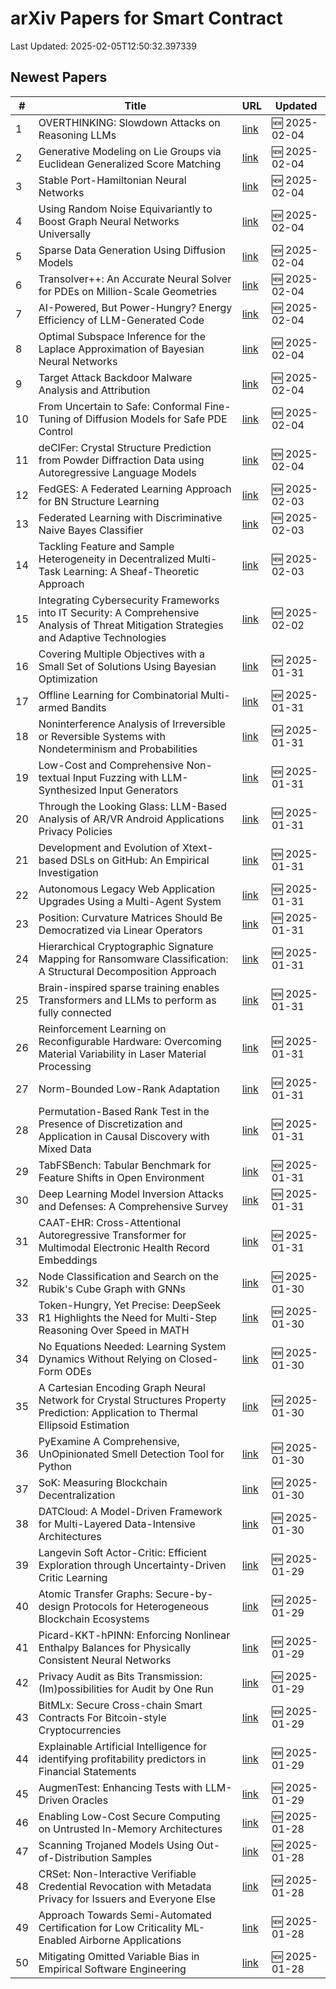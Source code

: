 # arXiv Papers for Smart Contract

Last Updated: 2025-02-05T12:50:32.397339

## Newest Papers

|\#|Title|URL|Updated|
|---|---|---|---|
|1|OVERTHINKING: Slowdown Attacks on Reasoning LLMs|[link](http://arxiv.org/abs/2502.02542v1)|🆕 2025-02-04|
|2|Generative Modeling on Lie Groups via Euclidean Generalized Score Matching|[link](http://arxiv.org/abs/2502.02513v1)|🆕 2025-02-04|
|3|Stable Port-Hamiltonian Neural Networks|[link](http://arxiv.org/abs/2502.02480v1)|🆕 2025-02-04|
|4|Using Random Noise Equivariantly to Boost Graph Neural Networks Universally|[link](http://arxiv.org/abs/2502.02479v1)|🆕 2025-02-04|
|5|Sparse Data Generation Using Diffusion Models|[link](http://arxiv.org/abs/2502.02448v1)|🆕 2025-02-04|
|6|Transolver++: An Accurate Neural Solver for PDEs on Million-Scale Geometries|[link](http://arxiv.org/abs/2502.02414v1)|🆕 2025-02-04|
|7|AI-Powered, But Power-Hungry? Energy Efficiency of LLM-Generated Code|[link](http://arxiv.org/abs/2502.02412v1)|🆕 2025-02-04|
|8|Optimal Subspace Inference for the Laplace Approximation of Bayesian Neural Networks|[link](http://arxiv.org/abs/2502.02345v1)|🆕 2025-02-04|
|9|Target Attack Backdoor Malware Analysis and Attribution|[link](http://arxiv.org/abs/2502.02335v1)|🆕 2025-02-04|
|10|From Uncertain to Safe: Conformal Fine-Tuning of Diffusion Models for Safe PDE Control|[link](http://arxiv.org/abs/2502.02205v1)|🆕 2025-02-04|
|11|deCIFer: Crystal Structure Prediction from Powder Diffraction Data using Autoregressive Language Models|[link](http://arxiv.org/abs/2502.02189v1)|🆕 2025-02-04|
|12|FedGES: A Federated Learning Approach for BN Structure Learning|[link](http://arxiv.org/abs/2502.01538v1)|🆕 2025-02-03|
|13|Federated Learning with Discriminative Naive Bayes Classifier|[link](http://arxiv.org/abs/2502.01532v1)|🆕 2025-02-03|
|14|Tackling Feature and Sample Heterogeneity in Decentralized Multi-Task Learning: A Sheaf-Theoretic Approach|[link](http://arxiv.org/abs/2502.01145v1)|🆕 2025-02-03|
|15|Integrating Cybersecurity Frameworks into IT Security: A Comprehensive Analysis of Threat Mitigation Strategies and Adaptive Technologies|[link](http://arxiv.org/abs/2502.00651v1)|🆕 2025-02-02|
|16|Covering Multiple Objectives with a Small Set of Solutions Using Bayesian Optimization|[link](http://arxiv.org/abs/2501.19342v1)|🆕 2025-01-31|
|17|Offline Learning for Combinatorial Multi-armed Bandits|[link](http://arxiv.org/abs/2501.19300v1)|🆕 2025-01-31|
|18|Noninterference Analysis of Irreversible or Reversible Systems with Nondeterminism and Probabilities|[link](http://arxiv.org/abs/2501.19290v1)|🆕 2025-01-31|
|19|Low-Cost and Comprehensive Non-textual Input Fuzzing with LLM-Synthesized Input Generators|[link](http://arxiv.org/abs/2501.19282v1)|🆕 2025-01-31|
|20|Through the Looking Glass: LLM-Based Analysis of AR/VR Android Applications Privacy Policies|[link](http://arxiv.org/abs/2501.19223v1)|🆕 2025-01-31|
|21|Development and Evolution of Xtext-based DSLs on GitHub: An Empirical Investigation|[link](http://arxiv.org/abs/2501.19222v1)|🆕 2025-01-31|
|22|Autonomous Legacy Web Application Upgrades Using a Multi-Agent System|[link](http://arxiv.org/abs/2501.19204v1)|🆕 2025-01-31|
|23|Position: Curvature Matrices Should Be Democratized via Linear Operators|[link](http://arxiv.org/abs/2501.19183v1)|🆕 2025-01-31|
|24|Hierarchical Cryptographic Signature Mapping for Ransomware Classification: A Structural Decomposition Approach|[link](http://arxiv.org/abs/2501.19120v1)|🆕 2025-01-31|
|25|Brain-inspired sparse training enables Transformers and LLMs to perform as fully connected|[link](http://arxiv.org/abs/2501.19107v1)|🆕 2025-01-31|
|26|Reinforcement Learning on Reconfigurable Hardware: Overcoming Material Variability in Laser Material Processing|[link](http://arxiv.org/abs/2501.19102v1)|🆕 2025-01-31|
|27|Norm-Bounded Low-Rank Adaptation|[link](http://arxiv.org/abs/2501.19050v1)|🆕 2025-01-31|
|28|Permutation-Based Rank Test in the Presence of Discretization and Application in Causal Discovery with Mixed Data|[link](http://arxiv.org/abs/2501.18990v1)|🆕 2025-01-31|
|29|TabFSBench: Tabular Benchmark for Feature Shifts in Open Environment|[link](http://arxiv.org/abs/2501.18935v1)|🆕 2025-01-31|
|30|Deep Learning Model Inversion Attacks and Defenses: A Comprehensive Survey|[link](http://arxiv.org/abs/2501.18934v1)|🆕 2025-01-31|
|31|CAAT-EHR: Cross-Attentional Autoregressive Transformer for Multimodal Electronic Health Record Embeddings|[link](http://arxiv.org/abs/2501.18891v1)|🆕 2025-01-31|
|32|Node Classification and Search on the Rubik's Cube Graph with GNNs|[link](http://arxiv.org/abs/2501.18580v1)|🆕 2025-01-30|
|33|Token-Hungry, Yet Precise: DeepSeek R1 Highlights the Need for Multi-Step Reasoning Over Speed in MATH|[link](http://arxiv.org/abs/2501.18576v1)|🆕 2025-01-30|
|34|No Equations Needed: Learning System Dynamics Without Relying on Closed-Form ODEs|[link](http://arxiv.org/abs/2501.18563v1)|🆕 2025-01-30|
|35|A Cartesian Encoding Graph Neural Network for Crystal Structures Property Prediction: Application to Thermal Ellipsoid Estimation|[link](http://arxiv.org/abs/2501.18369v1)|🆕 2025-01-30|
|36|PyExamine A Comprehensive, UnOpinionated Smell Detection Tool for Python|[link](http://arxiv.org/abs/2501.18327v1)|🆕 2025-01-30|
|37|SoK: Measuring Blockchain Decentralization|[link](http://arxiv.org/abs/2501.18279v1)|🆕 2025-01-30|
|38|DATCloud: A Model-Driven Framework for Multi-Layered Data-Intensive Architectures|[link](http://arxiv.org/abs/2501.18257v1)|🆕 2025-01-30|
|39|Langevin Soft Actor-Critic: Efficient Exploration through Uncertainty-Driven Critic Learning|[link](http://arxiv.org/abs/2501.17827v1)|🆕 2025-01-29|
|40|Atomic Transfer Graphs: Secure-by-design Protocols for Heterogeneous Blockchain Ecosystems|[link](http://arxiv.org/abs/2501.17786v1)|🆕 2025-01-29|
|41|Picard-KKT-hPINN: Enforcing Nonlinear Enthalpy Balances for Physically Consistent Neural Networks|[link](http://arxiv.org/abs/2501.17782v1)|🆕 2025-01-29|
|42|Privacy Audit as Bits Transmission: (Im)possibilities for Audit by One Run|[link](http://arxiv.org/abs/2501.17750v1)|🆕 2025-01-29|
|43|BitMLx: Secure Cross-chain Smart Contracts For Bitcoin-style Cryptocurrencies|[link](http://arxiv.org/abs/2501.17733v1)|🆕 2025-01-29|
|44|Explainable Artificial Intelligence for identifying profitability predictors in Financial Statements|[link](http://arxiv.org/abs/2501.17676v1)|🆕 2025-01-29|
|45|AugmenTest: Enhancing Tests with LLM-Driven Oracles|[link](http://arxiv.org/abs/2501.17461v1)|🆕 2025-01-29|
|46|Enabling Low-Cost Secure Computing on Untrusted In-Memory Architectures|[link](http://arxiv.org/abs/2501.17292v1)|🆕 2025-01-28|
|47|Scanning Trojaned Models Using Out-of-Distribution Samples|[link](http://arxiv.org/abs/2501.17151v1)|🆕 2025-01-28|
|48|CRSet: Non-Interactive Verifiable Credential Revocation with Metadata Privacy for Issuers and Everyone Else|[link](http://arxiv.org/abs/2501.17089v1)|🆕 2025-01-28|
|49|Approach Towards Semi-Automated Certification for Low Criticality ML-Enabled Airborne Applications|[link](http://arxiv.org/abs/2501.17028v1)|🆕 2025-01-28|
|50|Mitigating Omitted Variable Bias in Empirical Software Engineering|[link](http://arxiv.org/abs/2501.17026v1)|🆕 2025-01-28|
